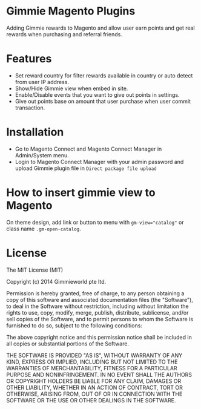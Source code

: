 # Gimmie Magento Plugins

Adding Gimmie rewards to Magento and allow user earn points and get real rewards when purchasing and referral friends.

# Features

- Set reward country for filter rewards available in country or auto detect from user IP address.
- Show/Hide Gimmie view when embed in site.
- Enable/Disable events that you want to give out points in settings.
- Give out points base on amount that user purchase when user commit transaction.

# Installation

- Go to Magento Connect and Magento Connect Manager in Admin/System menu.
- Login to Magento Connect Manager with your admin password and upload Gimmie plugin file in `Direct package file upload`

# How to insert gimmie view to Magento

On theme design, add link or button to menu with `gm-view="catalog"` or class name `.gm-open-catalog`.

# License
The MIT License (MIT)

Copyright (c) 2014 Gimmieworld pte ltd.

Permission is hereby granted, free of charge, to any person obtaining a copy
of this software and associated documentation files (the "Software"), to deal
in the Software without restriction, including without limitation the rights
to use, copy, modify, merge, publish, distribute, sublicense, and/or sell
copies of the Software, and to permit persons to whom the Software is
furnished to do so, subject to the following conditions:

The above copyright notice and this permission notice shall be included in all
copies or substantial portions of the Software.

THE SOFTWARE IS PROVIDED "AS IS", WITHOUT WARRANTY OF ANY KIND, EXPRESS OR
IMPLIED, INCLUDING BUT NOT LIMITED TO THE WARRANTIES OF MERCHANTABILITY,
FITNESS FOR A PARTICULAR PURPOSE AND NONINFRINGEMENT. IN NO EVENT SHALL THE
AUTHORS OR COPYRIGHT HOLDERS BE LIABLE FOR ANY CLAIM, DAMAGES OR OTHER
LIABILITY, WHETHER IN AN ACTION OF CONTRACT, TORT OR OTHERWISE, ARISING FROM,
OUT OF OR IN CONNECTION WITH THE SOFTWARE OR THE USE OR OTHER DEALINGS IN THE
SOFTWARE.
